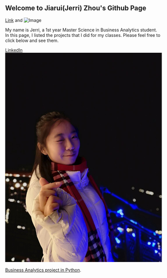 ## Welcome to Jiarui(Jerri) Zhou's Github Page

[Link](url) and ![Image](src)


My name is Jerri, a 1st year Master Science in Business Analytics student. In this page, I listed the projects that I did for my classes. Please feel free to click below and see them.


[LinkedIn](https://www.linkedin.com/in/jiarui-zhou/) 
![Image](https://github.com/jerrizhou/jerrizhou.github.io/blob/main/WeChat%20Image_20201014133420.jpg?raw=true)


[Business Analytics project in Python](https://github.com/jerrizhou/project).
